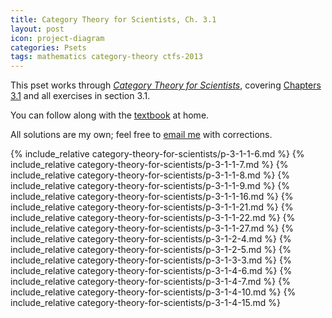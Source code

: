```yaml
---
title: Category Theory for Scientists, Ch. 3.1
layout: post
icon: project-diagram
categories: Psets
tags: mathematics category-theory ctfs-2013
---
```


This pset works through [_Category Theory for Scientists_][1], covering
[Chapters 3.1][2] and all exercises in section 3.1.

You can follow along with the [textbook][3] at home. 

All solutions are my own; feel free to [email me](james.adam.buckland@gmail.com)
with corrections.

[1]: https://ocw.mit.edu/courses/mathematics/18-s996-category-theory-for-scientists-spring-2013/index.htm
[2]: https://ocw.mit.edu/courses/mathematics/18-s996-category-theory-for-scientists-spring-2013/textbook/MIT18_S996S13_chapter2.pdf
[3]: https://ocw.mit.edu/courses/mathematics/18-s996-category-theory-for-scientists-spring-2013/textbook/

{% include_relative category-theory-for-scientists/p-3-1-1-6.md %}
{% include_relative category-theory-for-scientists/p-3-1-1-7.md %}
{% include_relative category-theory-for-scientists/p-3-1-1-8.md %}
{% include_relative category-theory-for-scientists/p-3-1-1-9.md %}
{% include_relative category-theory-for-scientists/p-3-1-1-16.md %}
{% include_relative category-theory-for-scientists/p-3-1-1-21.md %}
{% include_relative category-theory-for-scientists/p-3-1-1-22.md %}
{% include_relative category-theory-for-scientists/p-3-1-1-27.md %}
{% include_relative category-theory-for-scientists/p-3-1-2-4.md %}
{% include_relative category-theory-for-scientists/p-3-1-2-5.md %}
{% include_relative category-theory-for-scientists/p-3-1-3-3.md %}
{% include_relative category-theory-for-scientists/p-3-1-4-6.md %}
{% include_relative category-theory-for-scientists/p-3-1-4-7.md %}
{% include_relative category-theory-for-scientists/p-3-1-4-10.md %}
{% include_relative category-theory-for-scientists/p-3-1-4-15.md %}
